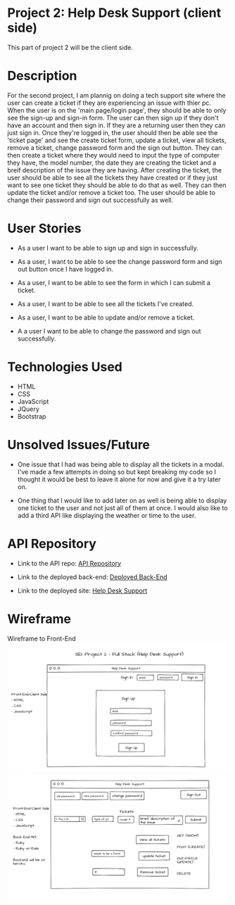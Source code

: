 # **Project 2: Help Desk Support (client side)**

This part of project 2 will be the client side.

# **Description**
For the second project, I am plannig on doing a tech support site where the user can create a ticket if they are experiencing an issue with thier pc. When the user is on the 'main page/login page', they should be able to only see the sign-up and sign-in form. The user can then sign up if they don't have an account and then sign in. If they are a returning user then they can just sign in. Once they're logged in, the user should then be able see the 'ticket page' and see the create ticket form, update a ticket, view all tickets, remove a ticket, change password form and the sign out button. They can then create a ticket where they would need to input the type of computer they have, the model number, the date they are creating the ticket and a breif description of the issue they are having. After creating the ticket, the user should be able to see all the tickets they have created or if they just want to see one ticket they should be able to do that as well. They can then update the ticket and/or remove a ticket too. The user should be able to change their password and sign out successfully as well.

# **User Stories**
- As a user I want to be able to sign up and sign in successfully.

- As a user, I want to be able to see the change password form and sign out button once I have logged in.

- As a user, I want to be able to see the form in which I can submit a ticket.

- As a user, I want to be able to see all the tickets I've created.

- As a user, I want to be able to update and/or remove a ticket.

- A a user I want to be able to change the password and sign out successfully.

# **Technologies Used**
- HTML
- CSS
- JavaScript
- JQuery
- Bootstrap

# **Unsolved Issues/Future**
- One issue that I had was being able to display all the tickets in a modal. I've made a few attempts in doing so but kept breaking my code so I thought it would be best to leave it alone for now and give it a try later on.

- One thing that I would like to add later on as well is being able to display one ticket to the user and not just all of them at once. I would also like to add a third API like displaying the weather or time to the user.

# **API Repository**
- Link to the API repo: [API Repository](https://github.com/Nancy4510/project2_api)

- Link to the deployed back-end: [Deployed Back-End](https://peaceful-cove-13394.herokuapp.com)

- Link to the deployed site: [Help Desk Support](https://nancy4510.github.io/project2_client/)

# **Wireframe**
Wireframe to Front-End
![Login Page](login-page.png)
![Ticket Page](ticket-page.png)
